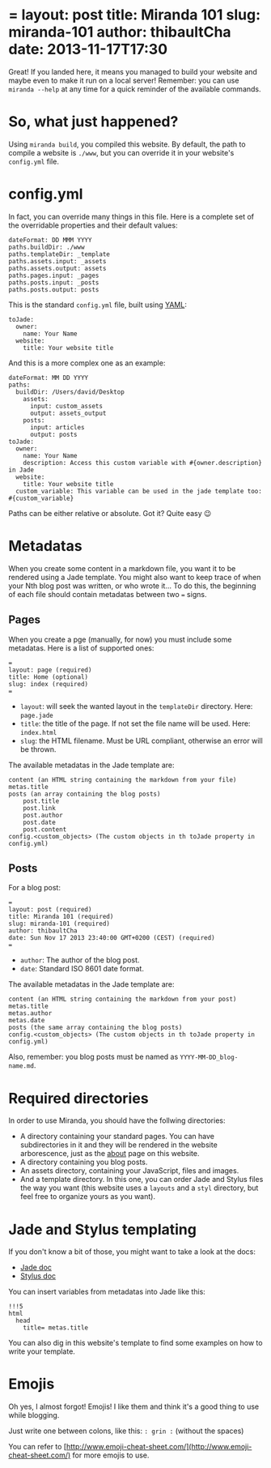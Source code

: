 =
layout: post
title: Miranda 101
slug: miranda-101
author: thibaultCha
date: 2013-11-17T17:30
=

Great! If you landed here, it means you managed to build your website and maybe even to make it run on a local server! Remember: you can use `miranda --help` at any time for a quick reminder of the available commands.

# So, what just happened?

Using `miranda build`, you compiled this website. By default, the path to compile a website is `./www`, but you can override it in your website's `config.yml` file. 

# config.yml

In fact, you can override many things in this file. Here is a complete set of the overridable properties and their default values:

    dateFormat: DD MMM YYYY
    paths.buildDir: ./www
    paths.templateDir: _template
    paths.assets.input: _assets
    paths.assets.output: assets
    paths.pages.input: _pages
    paths.posts.input: _posts
    paths.posts.output: posts

This is the standard `config.yml` file, built using [YAML](http://yaml.org/):

    toJade:
      owner:
        name: Your Name
      website:
        title: Your website title
 
And this is a more complex one as an example:

    dateFormat: MM DD YYYY
    paths:
      buildDir: /Users/david/Desktop
        assets:
          input: custom_assets
          output: assets_output
        posts:
          input: articles
          output: posts
    toJade:
      owner:
        name: Your Name
        description: Access this custom variable with #{owner.description} in Jade
      website:
        title: Your website title
      custom_variable: This variable can be used in the jade template too: #{custom_variable}

Paths can be either relative or absolute. Got it? Quite easy :wink:

# Metadatas

When you create some content in a markdown file, you want it to be rendered using a Jade template. You might also want to keep trace of when your Nth blog post was written, or who wrote it... To do this, the beginning of each file should contain metadatas between two `=` signs.

## Pages

When you create a pge (manually, for now) you must include some metadatas. Here is a list of supported ones:

    =
    layout: page (required)
    title: Home (optional)
    slug: index (required)
    =

- `layout`: will seek the wanted layout in the `templateDir` directory. Here: `page.jade`
- `title`: the title of the page. If not set the file name will be used. Here: `index.html`
- `slug`: the HTML filename. Must be URL compliant, otherwise an error will be thrown.

The available metadatas in the Jade template are:

    content (an HTML string containing the markdown from your file)
    metas.title
    posts (an array containing the blog posts)
        post.title
        post.link
        post.author
        post.date
        post.content
    config.<custom_objects> (The custom objects in th toJade property in config.yml)

## Posts

For a blog post:

    =
    layout: post (required)
    title: Miranda 101 (required)
    slug: miranda-101 (required)
    author: thibaultCha
    date: Sun Nov 17 2013 23:40:00 GMT+0200 (CEST) (required)
    =

- `author`: The author of the blog post.
- `date`: Standard ISO 8601 date format.

The available metadatas in the Jade template are:

    content (an HTML string containing the markdown from your post)
    metas.title
    metas.author
    metas.date
    posts (the same array containing the blog posts)
    config.<custom_objects> (The custom objects in th toJade property in config.yml)

Also, remember: you blog posts must be named as `YYYY-MM-DD_blog-name.md`.

# Required directories

In order to use Miranda, you should have the follwing directories:

- A directory containing your standard pages. You can have subdirectories in it and they will be rendered in the website arborescence, just as the [about](/about/) page on this website.
- A directory containing you blog posts.
- An assets directory, containing your JavaScript, files and images.
- And a template directory. In this one, you can order Jade and Stylus files the way you want (this website uses a `layouts` and a `styl` directory, but feel free to organize yours as you want).

# Jade and Stylus templating

If you don't know a bit of those, you might want to take a look at the docs:

- [Jade doc](http://jade-lang.com/)
- [Stylus doc](http://learnboost.github.io/stylus/)

You can insert variables from metadatas into Jade like this:

    !!!5
    html
      head
        title= metas.title

You can also dig in this website's template to find some examples on how to write your template.

# Emojis

Oh yes, I almost forgot! Emojis! I like them and think it's a good thing to use while blogging.

Just write one between colons, like this: `: grin :` (without the spaces)

You can refer to [http://www.emoji-cheat-sheet.com/](http://www.emoji-cheat-sheet.com/) for more emojis to use.
